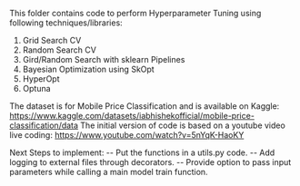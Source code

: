This folder contains code to perform Hyperparameter Tuning using following techniques/libraries:
01. Grid Search CV
02. Random Search CV
03. Gird/Random Search with sklearn Pipelines
04. Bayesian Optimization using SkOpt
05. HyperOpt
06. Optuna

The dataset is for Mobile Price Classification and is available on Kaggle: https://www.kaggle.com/datasets/iabhishekofficial/mobile-price-classification/data
The initial version of code is based on a youtube video live coding: https://www.youtube.com/watch?v=5nYqK-HaoKY

Next Steps to implement:
-- Put the functions in a utils.py code.
-- Add logging to external files through decorators.
-- Provide option to pass input parameters while calling a main model train function.

